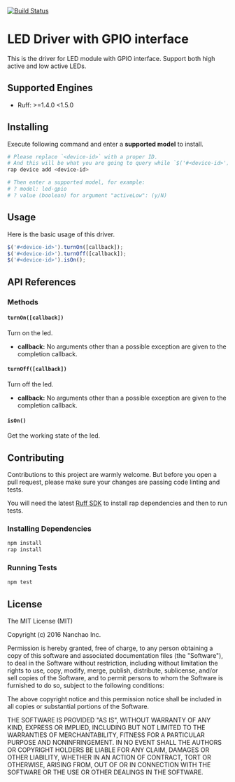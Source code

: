 [![Build Status](https://travis-ci.org/ruff-drivers/led-gpio.svg)](https://travis-ci.org/ruff-drivers/led-gpio)

# LED Driver with GPIO interface

This is the driver for LED module with GPIO interface. Support both high active and low active LEDs.

## Supported Engines

* Ruff: >=1.4.0 <1.5.0

## Installing

Execute following command and enter a **supported model** to install.

```sh
# Please replace `<device-id>` with a proper ID.
# And this will be what you are going to query while `$('#<device-id>')`.
rap device add <device-id>

# Then enter a supported model, for example:
# ? model: led-gpio
# ? value (boolean) for argument "activeLow": (y/N)
```

## Usage

Here is the basic usage of this driver.

```js
$('#<device-id>').turnOn([callback]);
$('#<device-id>').turnOff([callback]);
$('#<device-id>').isOn();
```

## API References

### Methods

#### `turnOn([callback])`

Turn on the led.

- **callback:** No arguments other than a possible exception are given to the completion callback.

#### `turnOff([callback])`

Turn off the led.

- **callback:** No arguments other than a possible exception are given to the completion callback.

#### `isOn()`

Get the working state of the led.

## Contributing

Contributions to this project are warmly welcome. But before you open a pull request, please make sure your changes are passing code linting and tests.

You will need the latest [Ruff SDK](https://ruff.io/) to install rap dependencies and then to run tests.

### Installing Dependencies

```sh
npm install
rap install
```

### Running Tests

```sh
npm test
```

## License

The MIT License (MIT)

Copyright (c) 2016 Nanchao Inc.

Permission is hereby granted, free of charge, to any person obtaining a copy of this software and associated documentation files (the "Software"), to deal in the Software without restriction, including without limitation the rights to use, copy, modify, merge, publish, distribute, sublicense, and/or sell copies of the Software, and to permit persons to whom the Software is furnished to do so, subject to the following conditions:

The above copyright notice and this permission notice shall be included in all copies or substantial portions of the Software.

THE SOFTWARE IS PROVIDED "AS IS", WITHOUT WARRANTY OF ANY KIND, EXPRESS OR IMPLIED, INCLUDING BUT NOT LIMITED TO THE WARRANTIES OF MERCHANTABILITY, FITNESS FOR A PARTICULAR PURPOSE AND NONINFRINGEMENT. IN NO EVENT SHALL THE AUTHORS OR COPYRIGHT HOLDERS BE LIABLE FOR ANY CLAIM, DAMAGES OR OTHER LIABILITY, WHETHER IN AN ACTION OF CONTRACT, TORT OR OTHERWISE, ARISING FROM, OUT OF OR IN CONNECTION WITH THE SOFTWARE OR THE USE OR OTHER DEALINGS IN THE SOFTWARE.
